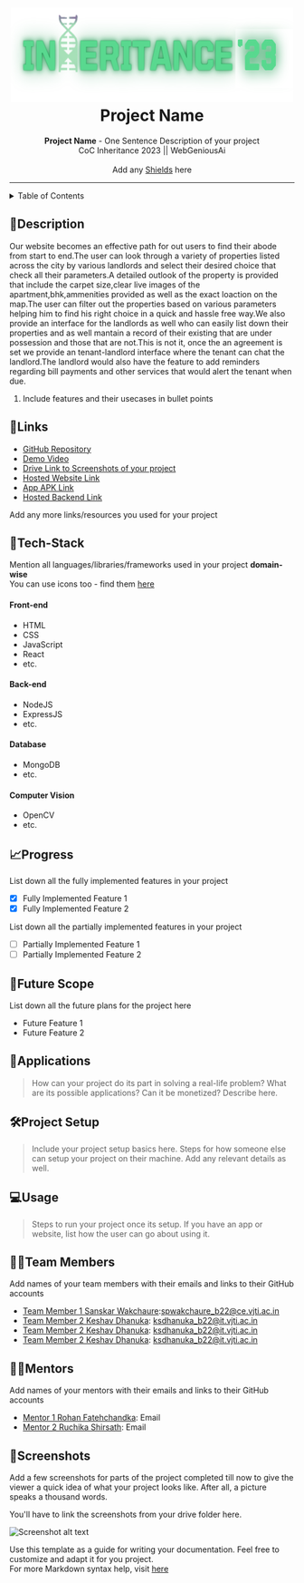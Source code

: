 <h1 align="center">
  <a href="https://github.com/CommunityOfCoders/Inheritance-2023">
    <img src="./Untitled.png" alt="CoC Inheritance 2022" width="500" height="166">
  </a>
  <br>
  Project Name
</h1>

<div align="center">
   <strong>Project Name</strong> - One Sentence Description of your project<br>
  CoC Inheritance 2023 || WebGeniousAi <br> <br>
  Add any <a href="https://shields.io/">Shields</a> here
</div>
<hr>

<details>
<summary>Table of Contents</summary>

- [Description](#description)
- [Links](#links)
- [Tech Stack](#tech-stack)
- [Progress](#progress)
- [Future Scope](#future-scope)
- [Applications](#applications)
- [Project Setup](#project-setup)
- [Usage](#usage)
- [Team Members](#team-members)
- [Mentors](#mentors)
- [Screenshots](#screenshots)

</details>

## 📝Description

Our website becomes an effective path for out users to find their abode from start to end.The user can look through a variety of properties listed across the city by various landlords and select their desired choice that check all their parameters.A detailed outlook of the property is provided that include the carpet size,clear live images of the apartment,bhk,ammenities provided as well as the exact loaction on the map.The user can filter out the properties based on various parameters helping him to find his right choice in a quick and hassle free way.We also provide an interface for the landlords as well who can easily list down their properties and as well mantain a record of their existing that are under possession and those that are not.This is not it, once the an agreement is set we provide an tenant-landlord interface where the tenant can chat the landlord.The landlord would also have the feature to add reminders regarding bill payments and other services that would alert the tenant when due. 

1. Include features and their usecases in bullet points

## 🔗Links

- [GitHub Repository]()
- [Demo Video]()
- [Drive Link to Screenshots of your project]()
- [Hosted Website Link]()
- [App APK Link]()
- [Hosted Backend Link]()

Add any more links/resources you used for your project

## 🤖Tech-Stack

Mention all languages/libraries/frameworks used in your project **domain-wise**   
You can use icons too - find them [here](https://github.com/get-icon/geticon) 

#### Front-end
- HTML
- CSS
- JavaScript
- React
- etc.

#### Back-end
- NodeJS
- ExpressJS
- etc.

#### Database
- MongoDB
- etc.

#### Computer Vision
- OpenCV
- etc.

## 📈Progress

List down all the fully implemented features in your project

- [x] Fully Implemented Feature 1 
- [x] Fully Implemented Feature 2

List down all the partially implemented features in your project

- [ ] Partially Implemented Feature 1 
- [ ] Partially Implemented Feature 2

## 🔮Future Scope

List down all the future plans for the project here

- Future Feature 1
- Future Feature 2

## 💸Applications

>How can your project do its part in solving a real-life problem? What are its possible applications? Can it be monetized? Describe here.

## 🛠Project Setup

>Include your project setup basics here. Steps for how someone else can setup your project on their machine. Add any relevant details as well.

## 💻Usage

>Steps to run your project once its setup. If you have an app or website, list how the user can go about using it.

## 👨‍💻Team Members

Add names of your team members with their emails and links to their GitHub accounts

- [Team Member 1 Sanskar Wakchaure](https://github.com/):spwakchaure_b22@ce.vjti.ac.in
- [Team Member 2 Keshav Dhanuka](https://github.com/KeshavD01): ksdhanuka_b22@it.vjti.ac.in
- [Team Member 2 Keshav Dhanuka](https://github.com/KeshavD01): ksdhanuka_b22@it.vjti.ac.in
- [Team Member 2 Keshav Dhanuka](https://github.com/KeshavD01): ksdhanuka_b22@it.vjti.ac.in 

## 👨‍🏫Mentors

Add names of your mentors with their emails and links to their GitHub accounts

- [Mentor 1 Rohan Fatehchandka](https://github.com/): Email 
- [Mentor 2 Ruchika Shirsath](https://github.com/): Email 

## 📱Screenshots
Add a few screenshots for parts of the project completed till now to give the viewer a quick idea of what your project looks like. After all, a picture speaks a thousand words.

You'll have to link the screenshots from your drive folder here.

![Screenshot alt text](https://i.redd.it/qp8ocyzvyj8a1.jpg "Here is a screenshot")

Use this template as a guide for writing your documentation. Feel free to customize and adapt it for you project.  
For more Markdown syntax help, visit [here](https://www.markdownguide.org/basic-syntax/)

